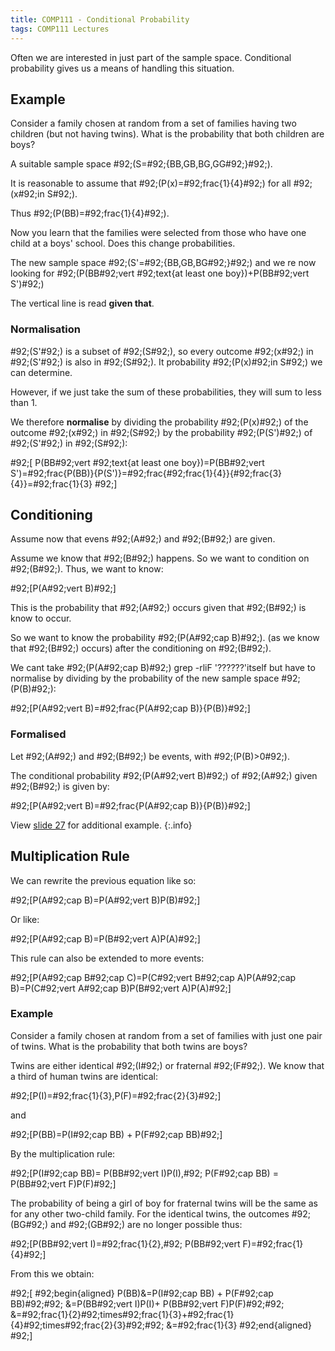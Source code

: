 ```yaml
---
title: COMP111 - Conditional Probability
tags: COMP111 Lectures
---
```

Often we are interested in just part of the sample space. Conditional probability gives us a means of handling this situation.

## Example
Consider a family chosen at random from a set of families having two children (but not having twins). What is the probability that both children are boys?

A suitable sample space \#92;(S=\#92;{BB,GB,BG,GG\#92;}\#92;).

It is reasonable to assume that \#92;(P(x)=\#92;frac{1}{4}\#92;) for all \#92;(x\#92;in S\#92;).

Thus \#92;(P(BB)=\#92;frac{1}{4}\#92;).

Now you learn that the families were selected from those who have one child at a boys' school. Does this change probabilities.

The new sample space \#92;(S'=\#92;{BB,GB,BG\#92;}\#92;) and we re now looking for \#92;(P(BB\#92;vert \#92;text{at least one boy})+P(BB\#92;vert S')\#92;)

The vertical line is read **given that**.

### Normalisation
\#92;(S'\#92;) is a subset of \#92;(S\#92;), so every outcome \#92;(x\#92;) in \#92;(S'\#92;) is also in \#92;(S\#92;). It probability \#92;(P(x)\#92;in S\#92;) we can determine.

However, if we just take the sum of these probabilities, they will sum to less than 1. 

We therefore **normalise** by dividing the probability \#92;(P(x)\#92;) of the outcome \#92;(x\#92;) in \#92;(S\#92;) by the probability \#92;(P(S')\#92;) of \#92;(S'\#92;) in \#92;(S\#92;):

\#92;[
P(BB\#92;vert \#92;text{at least one boy})=P(BB\#92;vert S')=\#92;frac{P(BB)}{P(S')}=\#92;frac{\#92;frac{1}{4}}{\#92;frac{3}{4}}=\#92;frac{1}{3}
\#92;]

## Conditioning
Assume now that evens \#92;(A\#92;) and \#92;(B\#92;) are given.

Assume we know that \#92;(B\#92;) happens. So we want to condition on \#92;(B\#92;). Thus, we want to know:

\#92;[P(A\#92;vert B)\#92;]

This is the probability that \#92;(A\#92;) occurs given that \#92;(B\#92;) is know to occur.

So we want to know the probability \#92;(P(A\#92;cap B)\#92;). (as we know that \#92;(B\#92;) occurs) after the conditioning on \#92;(B\#92;).

We cant take \#92;(P(A\#92;cap B)\#92;) grep -rliF '??????'itself but have to normalise by dividing by the probability of the new sample space \#92;(P(B)\#92;):

\#92;[P(A\#92;vert B)=\#92;frac{P(A\#92;cap B)}{P(B)}\#92;]

### Formalised
Let \#92;(A\#92;) and \#92;(B\#92;) be events, with \#92;(P(B)>0\#92;).

The conditional probability \#92;(P(A\#92;vert B)\#92;) of \#92;(A\#92;) given \#92;(B\#92;) is given by: 

\#92;[P(A\#92;vert B)=\#92;frac{P(A\#92;cap B)}{P(B)}\#92;]

View [slide 27]({{site.baseurl}}/assets/COMP111/Lectures/2020-11-19.pdf) for additional example.
{:.info}

## Multiplication Rule
We can rewrite the previous equation like so:

\#92;[P(A\#92;cap B)=P(A\#92;vert B)P(B)\#92;]

Or like:

\#92;[P(A\#92;cap B)=P(B\#92;vert A)P(A)\#92;]

This rule can also be extended to more events:

\#92;[P(A\#92;cap B\#92;cap C)=P(C\#92;vert B\#92;cap A)P(A\#92;cap B)=P(C\#92;vert A\#92;cap B)P(B\#92;vert A)P(A)\#92;]

### Example
Consider a family chosen at random from a set of families with just one pair of twins. What is the probability that both twins are boys?

Twins  are either identical \#92;(I\#92;) or fraternal \#92;(F\#92;). We know that a third of human twins are identical:

\#92;[P(I)=\#92;frac{1}{3},P(F)=\#92;frac{2}{3}\#92;]

and 

\#92;[P(BB)=P(I\#92;cap BB) + P(F\#92;cap BB)\#92;]

By the multiplication rule:

\#92;[P(I\#92;cap BB)= P(BB\#92;vert I)P(I),\#92; P(F\#92;cap BB) = P(BB\#92;vert F)P(F)\#92;]

The probability of being a girl of boy for fraternal twins will be the same as for any other two-child family. For the identical twins, the outcomes \#92;(BG\#92;) and \#92;(GB\#92;) are no longer possible thus:

\#92;[P(BB\#92;vert I)=\#92;frac{1}{2},\#92; P(BB\#92;vert F)=\#92;frac{1}{4}\#92;]

From this we obtain:

\#92;[
\#92;begin{aligned}
P(BB)&=P(I\#92;cap BB) + P(F\#92;cap BB)\#92;\#92;
&=P(BB\#92;vert I)P(I)+ P(BB\#92;vert F)P(F)\#92;\#92;
&=\#92;frac{1}{2}\#92;times\#92;frac{1}{3}+\#92;frac{1}{4}\#92;times\#92;frac{2}{3}\#92;\#92;
&=\#92;frac{1}{3}
\#92;end{aligned}
\#92;]
